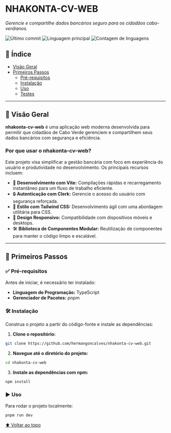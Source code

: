 # NHAKONTA-CV-WEB

*Gerencie e compartilhe dados bancários seguro para os cidadãos cabo-verdianos.*

![Último commit](https://img.shields.io/github/last-commit/hermangoncalves/nhakonta-cv-web?style=flat&logo=git&logoColor=white&color=0080ff)
![Linguagem principal](https://img.shields.io/github/languages/top/hermangoncalves/nhakonta-cv-web?style=flat&color=0080ff)
![Contagem de linguagens](https://img.shields.io/github/languages/count/hermangoncalves/nhakonta-cv-web?style=flat&color=0080ff)

## 📑 Índice

- [Visão Geral](#visão-geral)
- [Primeiros Passos](#primeiros-passos)
  - [Pré-requisitos](#pré-requisitos)
  - [Instalação](#instalação)
  - [Uso](#uso)
  - [Testes](#testes)

---

## 🧭 Visão Geral

**nhakonta-cv-web** é uma aplicação web moderna desenvolvida para permitir que cidadãos de Cabo Verde gerenciem e compartilhem seus dados bancários com segurança e eficiência.

### Por que usar o nhakonta-cv-web?

Este projeto visa simplificar a gestão bancária com foco em experiência do usuário e produtividade no desenvolvimento. Os principais recursos incluem:

- 🚀 **Desenvolvimento com Vite:** Compilações rápidas e recarregamento instantâneo para um fluxo de trabalho eficiente.
- 🔒 **Autenticação com Clerk:** Gerencie o acesso do usuário com segurança reforçada.
- 🎨 **Estilo com Tailwind CSS:** Desenvolvimento ágil com uma abordagem utilitária para CSS.
- 📱 **Design Responsivo:** Compatibilidade com dispositivos móveis e desktops.
- 🛠️ **Biblioteca de Componentes Modular:** Reutilização de componentes para manter o código limpo e escalável.

---

## 🚀 Primeiros Passos

### ✅ Pré-requisitos

Antes de iniciar, é necessário ter instalado:

- **Linguagem de Programação:** TypeScript
- **Gerenciador de Pacotes:** pnpm

### 🛠 Instalação

Construa o projeto a partir do código-fonte e instale as dependências:

1. **Clone o repositório:**

```bash
git clone https://github.com/hermangoncalves/nhakonta-cv-web.git
````

2. **Navegue até o diretório do projeto:**

```bash
cd nhakonta-cv-web
```

3. **Instale as dependências com npm:**

```bash
npm install
```

### ▶️ Uso

Para rodar o projeto localmente:

```bash
pnpm run dev
```


[⬆ Voltar ao topo](#nhakonta-cv-web)